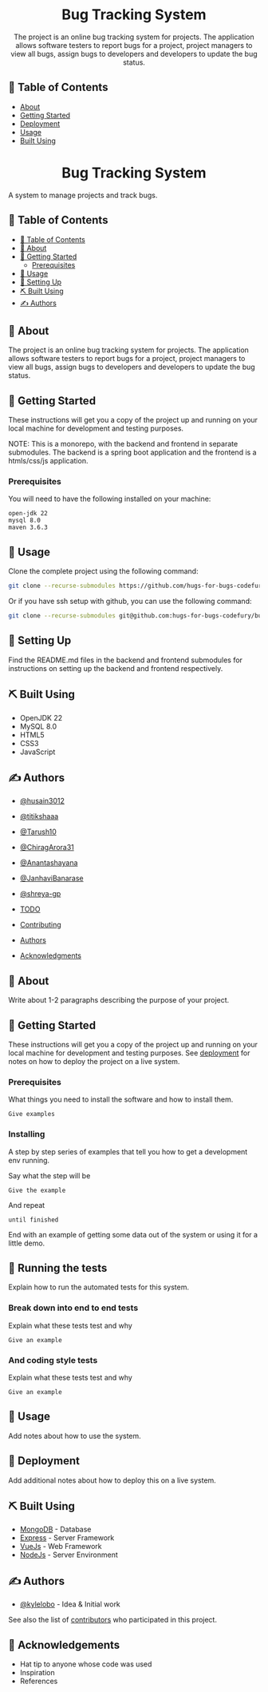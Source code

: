 
<h1 align="center">Bug Tracking System</h3>


<p align="center">
    The project is an online bug tracking system for projects. The application allows software testers to report bugs for a project, project managers to view all bugs, assign bugs to developers and developers to update the bug status.
</p>

## 📝 Table of Contents

- [About](#about)
- [Getting Started](#getting_started)
- [Deployment](#deployment)
- [Usage](#usage)
- [Built Using](#built_using)
<h1 align="center">Bug Tracking System</h3>


<p align="center">

A system to manage projects and track bugs.
   
</p>

## 📝 Table of Contents

- [📝 Table of Contents](#-table-of-contents)
- [🧐 About ](#-about-)
- [🏁 Getting Started ](#-getting-started-)
  - [Prerequisites](#prerequisites)
- [🎈 Usage ](#-usage-)
- [🚀 Setting Up ](#-setting-up-)
- [⛏️ Built Using ](#️-built-using-)
- [✍️ Authors ](#️-authors-)


## 🧐 About <a name = "about"></a>
  The project is an online bug tracking system for projects. The application allows software testers to report bugs for a project, project managers to view all bugs, assign bugs to developers and developers to update the bug status.

## 🏁 Getting Started <a name = "getting_started"></a>

These instructions will get you a copy of the project up and running on your local machine for development and testing purposes.

NOTE: This is a monorepo, with the backend and frontend in separate submodules. The backend is a spring boot application and the frontend is a htmls/css/js application.

### Prerequisites

You will need to have the following installed on your machine:

```
open-jdk 22
mysql 8.0
maven 3.6.3
```


## 🎈 Usage <a name="usage"></a>

Clone the complete project using the following command:

```bash
git clone --recurse-submodules https://github.com/hugs-for-bugs-codefury/bug-tracking-system.git
```

Or if you have ssh setup with github, you can use the following command:
    
```bash
git clone --recurse-submodules git@github.com:hugs-for-bugs-codefury/bug-tracking-system.git
```

## 🚀 Setting Up <a name = "setting-up"></a>

Find the README.md files in the backend and frontend submodules for instructions on setting up the backend and frontend respectively.

## ⛏️ Built Using <a name = "built_using"></a>

- OpenJDK 22
- MySQL 8.0
- HTML5
- CSS3
- JavaScript

## ✍️ Authors <a name = "authors"></a>

- [@husain3012](https://github.com/husain3012)
- [@titikshaaa](https://github.com/titikshaaa)
- [@Tarush10](https://github.com/Tarush10)
- [@ChiragArora31](https://github.com/ChiragArora31)
- [@Anantashayana](https://github.com/Anantashayana)
- [@JanhaviBanarase](https://github.com/JanhaviBanarase)
- [@shreya-gp](https://github.com/shreya-gp)


- [TODO](../TODO.md)
- [Contributing](../CONTRIBUTING.md)
- [Authors](#authors)
- [Acknowledgments](#acknowledgement)

## 🧐 About <a name = "about"></a>

Write about 1-2 paragraphs describing the purpose of your project.

## 🏁 Getting Started <a name = "getting_started"></a>

These instructions will get you a copy of the project up and running on your local machine for development and testing purposes. See [deployment](#deployment) for notes on how to deploy the project on a live system.

### Prerequisites

What things you need to install the software and how to install them.

```
Give examples
```

### Installing

A step by step series of examples that tell you how to get a development env running.

Say what the step will be

```
Give the example
```

And repeat

```
until finished
```

End with an example of getting some data out of the system or using it for a little demo.

## 🔧 Running the tests <a name = "tests"></a>

Explain how to run the automated tests for this system.

### Break down into end to end tests

Explain what these tests test and why

```
Give an example
```

### And coding style tests

Explain what these tests test and why

```
Give an example
```

## 🎈 Usage <a name="usage"></a>

Add notes about how to use the system.

## 🚀 Deployment <a name = "deployment"></a>

Add additional notes about how to deploy this on a live system.

## ⛏️ Built Using <a name = "built_using"></a>

- [MongoDB](https://www.mongodb.com/) - Database
- [Express](https://expressjs.com/) - Server Framework
- [VueJs](https://vuejs.org/) - Web Framework
- [NodeJs](https://nodejs.org/en/) - Server Environment

## ✍️ Authors <a name = "authors"></a>

- [@kylelobo](https://github.com/kylelobo) - Idea & Initial work

See also the list of [contributors](https://github.com/kylelobo/The-Documentation-Compendium/contributors) who participated in this project.

## 🎉 Acknowledgements <a name = "acknowledgement"></a>

- Hat tip to anyone whose code was used
- Inspiration
- References
